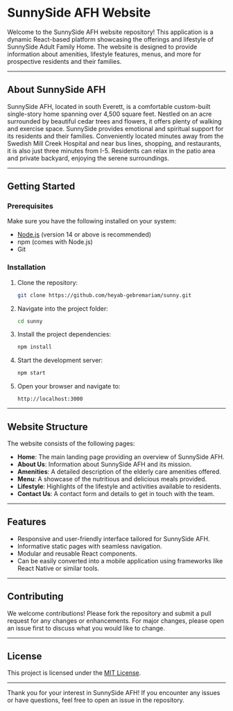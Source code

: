 # SunnySide AFH Website

Welcome to the SunnySide AFH website repository! This application is a dynamic React-based platform showcasing the offerings and lifestyle of SunnySide Adult Family Home. The website is designed to provide information about amenities, lifestyle features, menus, and more for prospective residents and their families.

---

## About SunnySide AFH

SunnySide AFH, located in south Everett, is a comfortable custom-built single-story home spanning over 4,500 square feet. Nestled on an acre surrounded by beautiful cedar trees and flowers, it offers plenty of walking and exercise space. SunnySide provides emotional and spiritual support for its residents and their families. Conveniently located minutes away from the Swedish Mill Creek Hospital and near bus lines, shopping, and restaurants, it is also just three minutes from I-5. Residents can relax in the patio area and private backyard, enjoying the serene surroundings.

---

## Getting Started

### Prerequisites

Make sure you have the following installed on your system:

- [Node.js](https://nodejs.org/) (version 14 or above is recommended)
- npm (comes with Node.js)
- Git

### Installation

1. Clone the repository:

   ```bash
   git clone https://github.com/heyab-gebremariam/sunny.git
   ```

2. Navigate into the project folder:

   ```bash
   cd sunny
   ```

3. Install the project dependencies:

   ```bash
   npm install
   ```

4. Start the development server:

   ```bash
   npm start
   ```

5. Open your browser and navigate to:

   ```
   http://localhost:3000
   ```

---

## Website Structure

The website consists of the following pages:

- **Home**: The main landing page providing an overview of SunnySide AFH.
- **About Us**: Information about SunnySide AFH and its mission.
- **Amenities**: A detailed description of the elderly care amenities offered.
- **Menu**: A showcase of the nutritious and delicious meals provided.
- **Lifestyle**: Highlights of the lifestyle and activities available to residents.
- **Contact Us**: A contact form and details to get in touch with the team.

---

## Features

- Responsive and user-friendly interface tailored for SunnySide AFH.
- Informative static pages with seamless navigation.
- Modular and reusable React components.
- Can be easily converted into a mobile application using frameworks like React Native or similar tools.

---

## Contributing

We welcome contributions! Please fork the repository and submit a pull request for any changes or enhancements. For major changes, please open an issue first to discuss what you would like to change.

---

## License

This project is licensed under the [MIT License](LICENSE).

---

Thank you for your interest in SunnySide AFH! If you encounter any issues or have questions, feel free to open an issue in the repository.

